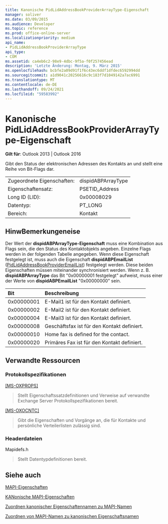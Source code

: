 ```yaml
---
title: Kanonische PidLidAddressBookProviderArrayType-Eigenschaft
manager: soliver
ms.date: 03/09/2015
ms.audience: Developer
ms.topic: reference
ms.prod: office-online-server
ms.localizationpriority: medium
api_name:
- PidLidAddressBookProviderArrayType
api_type:
- COM
ms.assetid: ca4eb6c2-98e9-4dbc-9f5a-f0f257456ead
description: 'Letzte Änderung: Montag, 9. März 2015'
ms.openlocfilehash: bcbfe2a09d91f1f6c43ec6ddf1dfdec6592994dd
ms.sourcegitcommit: a1d9041c20256616c9c183f7d1049142a7ac6991
ms.translationtype: MT
ms.contentlocale: de-DE
ms.lasthandoff: 09/24/2021
ms.locfileid: "59583992"
---
```

# <a name="pidlidaddressbookproviderarraytype-canonical-property"></a>Kanonische PidLidAddressBookProviderArrayType-Eigenschaft

  
  
**Gilt für**: Outlook 2013 | Outlook 2016 
  
Gibt den Status der elektronischen Adressen des Kontakts an und stellt eine Reihe von Bit-Flags dar.
  
|||
|:-----|:-----|
|Zugeordnete Eigenschaften:  <br/> |dispidABPArrayType  <br/> |
|Eigenschaftensatz:  <br/> |PSETID_Address  <br/> |
|Long ID (LID):  <br/> |0x00008029  <br/> |
|Datentyp:  <br/> |PT_LONG  <br/> |
|Bereich:  <br/> |Kontakt  <br/> |
   
## <a name="remarks"></a>HinwBemerkungeneise

Der Wert der **dispidABPArrayType-Eigenschaft** muss eine Kombination aus Flags sein, die den Status des Kontaktobjekts angeben. Einzelne Flags werden in der folgenden Tabelle angegeben. Wenn diese Eigenschaft festgelegt ist, muss auch die Eigenschaft **dispidABPEmailList** ([PidLidAddressBookProviderEmailList](pidlidaddressbookprovideremaillist-canonical-property.md)) festgelegt werden. Diese beiden Eigenschaften müssen miteinander synchronisiert werden. Wenn z. B. **dispidABPArrayType** das Bit "0x00000001 festgelegt" aufweist, muss einer der Werte von **dispidABPEmailList** "0x00000000" sein. 
  
|**Bit**|**Beschreibung**|
|:-----|:-----|
|0x00000001  <br/> |E-Mail1 ist für den Kontakt definiert.  <br/> |
|0x00000002  <br/> |E-Mail2 ist für den Kontakt definiert.  <br/> |
|0x00000004  <br/> |E-Mail3 ist für den Kontakt definiert.  <br/> |
|0x00000008  <br/> |Geschäftsfax ist für den Kontakt definiert.  <br/> |
|0x00000010  <br/> |Home fax is defined for the contact.  <br/> |
|0x00000020  <br/> |Primäres Fax ist für den Kontakt definiert.  <br/> |
   
## <a name="related-resources"></a>Verwandte Ressourcen

### <a name="protocol-specifications"></a>Protokollspezifikationen

[[MS-OXPROPS]](https://msdn.microsoft.com/library/f6ab1613-aefe-447d-a49c-18217230b148%28Office.15%29.aspx)
  
> Stellt Eigenschaftssatzdefinitionen und Verweise auf verwandte Exchange Server Protokollspezifikationen bereit.
    
[[MS-OXOCNTC]](https://msdn.microsoft.com/library/9b636532-9150-4836-9635-9c9b756c9ccf%28Office.15%29.aspx)
  
> Gibt die Eigenschaften und Vorgänge an, die für Kontakte und persönliche Verteilerlisten zulässig sind.
    
### <a name="header-files"></a>Headerdateien

Mapidefs.h
  
> Stellt Datentypdefinitionen bereit.
    
## <a name="see-also"></a>Siehe auch



[MAPI-Eigenschaften](mapi-properties.md)
  
[KANonische MAPI-Eigenschaften](mapi-canonical-properties.md)
  
[Zuordnen kanonischer Eigenschaftennamen zu MAPI-Namen](mapping-canonical-property-names-to-mapi-names.md)
  
[Zuordnen von MAPI-Namen zu kanonischen Eigenschaftsnamen](mapping-mapi-names-to-canonical-property-names.md)

